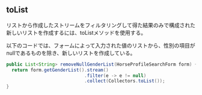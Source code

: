 ## toList

リストから作成したストリームをフィルタリングして得た結果のみで構成された新しいリストを作成するには、toListメソッドを使用する。

以下のコードでは、フォームによって入力された値のリストから、性別の項目がnullであるものを除き、新しいリストを作成している。

```Java
public List<String> removeNullGenderList(HorseProfileSearchForm form) {
  return form.getGenderList().stream()
                             .filter(e -> e != null)
                             .collect(Collectors.toList());
}
```
